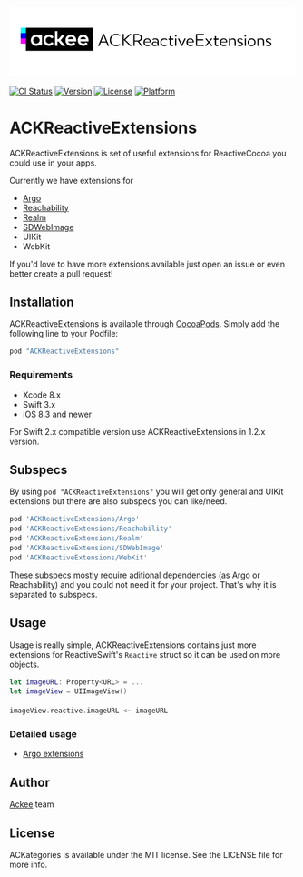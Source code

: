 ![ackee|ACKReactiveExtensions](Resources/cover-image.png)

[![CI Status](http://img.shields.io/travis/AckeeCZ/ACKReactiveExtensions.svg?style=flat)](https://travis-ci.org/AckeeCZ/ACKReactiveExtensions)
[![Version](https://img.shields.io/cocoapods/v/ACKReactiveExtensions.svg?style=flat)](http://cocoapods.org/pods/ACKReactiveExtensions)
[![License](https://img.shields.io/cocoapods/l/ACKReactiveExtensions.svg?style=flat)](http://cocoapods.org/pods/ACKReactiveExtensions)
[![Platform](https://img.shields.io/cocoapods/p/ACKReactiveExtensions.svg?style=flat)](http://cocoapods.org/pods/ACKReactiveExtensions)

# ACKReactiveExtensions

ACKReactiveExtensions is set of useful extensions for ReactiveCocoa you could use in your apps.

Currently we have extensions for
- [Argo](https://github.com/thoughtbot/Argo)
- [Reachability](https://github.com/tonymillion/Reachability)
- [Realm](https://github.com/realm/realm-cocoa)
- [SDWebImage](https://github.com/rs/SDWebImage)
- UIKit
- WebKit

If you'd love to have more extensions available just open an issue or even better create a pull request!

## Installation

ACKReactiveExtensions is available through [CocoaPods](http://cocoapods.org). Simply add the following line to your Podfile:

```ruby
pod "ACKReactiveExtensions"
```

### Requirements

- Xcode 8.x
- Swift 3.x
- iOS 8.3 and newer

For Swift 2.x compatible version use ACKReactiveExtensions in 1.2.x version.

## Subspecs
By using `pod "ACKReactiveExtensions"` you will get only general and UIKit extensions but there are also subspecs you can like/need.

```ruby
pod 'ACKReactiveExtensions/Argo'
pod 'ACKReactiveExtensions/Reachability'
pod 'ACKReactiveExtensions/Realm'
pod 'ACKReactiveExtensions/SDWebImage'
pod 'ACKReactiveExtensions/WebKit'
```
These subspecs mostly require aditional dependencies (as Argo or Reachability) and you could not need it for your project. That's why it is separated to subspecs.

## Usage
Usage is really simple, ACKReactiveExtensions contains just more extensions for ReactiveSwift's `Reactive` struct so it can be used on more objects.

```swift
let imageURL: Property<URL> = ...
let imageView = UIImageView()

imageView.reactive.imageURL <~ imageURL
```

### Detailed usage

- [Argo extensions](Docs/Argo.md)

## Author

[Ackee](https://ackee.cz) team

## License

ACKategories is available under the MIT license. See the LICENSE file for more info.

[1]:	https://twitter.com/AckeeCZ
